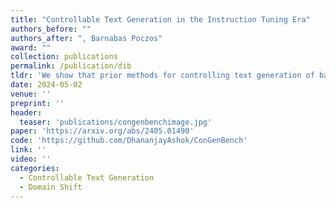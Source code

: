 ```yaml
---
title: "Controllable Text Generation in the Instruction Tuning Era"
authors_before: ""
authors_after: ", Barnabas Poczos"
award: ""
collection: publications
permalink: /publication/dib
tldr: 'We show that prior methods for controlling text generation of base Language Models perform worse than Instruction-Tuning. We also release ConGenBench, a testbed of more difficult controllable text generation problems.'
date: 2024-05-02
venue: ''
preprint: ''
header: 
  teaser: 'publications/congenbenchimage.jpg'
paper: 'https://arxiv.org/abs/2405.01490'
code: 'https://github.com/DhananjayAshok/ConGenBench' 
link: ''
video: ''
categories:
  - Controllable Text Generation
  - Domain Shift
---
```

